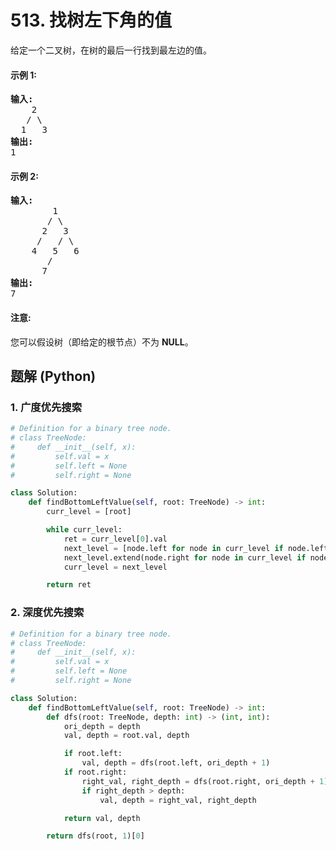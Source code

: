 # 513. 找树左下角的值
给定一个二叉树，在树的最后一行找到最左边的值。

#### 示例 1:
<pre>
<strong>输入:</strong>
    2
   / \
  1   3
<strong>输出:</strong>
1
</pre>

#### 示例 2:
<pre>
<strong>输入:</strong>
        1
       / \
      2   3
     /   / \
    4   5   6
       /
      7
<strong>输出:</strong>
7
</pre>

#### 注意:
您可以假设树（即给定的根节点）不为 **NULL**。

## 题解 (Python)

### 1. 广度优先搜索
```Python
# Definition for a binary tree node.
# class TreeNode:
#     def __init__(self, x):
#         self.val = x
#         self.left = None
#         self.right = None

class Solution:
    def findBottomLeftValue(self, root: TreeNode) -> int:
        curr_level = [root]

        while curr_level:
            ret = curr_level[0].val
            next_level = [node.left for node in curr_level if node.left]
            next_level.extend(node.right for node in curr_level if node.right)
            curr_level = next_level

        return ret
```

### 2. 深度优先搜索
```Python
# Definition for a binary tree node.
# class TreeNode:
#     def __init__(self, x):
#         self.val = x
#         self.left = None
#         self.right = None

class Solution:
    def findBottomLeftValue(self, root: TreeNode) -> int:
        def dfs(root: TreeNode, depth: int) -> (int, int):
            ori_depth = depth
            val, depth = root.val, depth

            if root.left:
                val, depth = dfs(root.left, ori_depth + 1)
            if root.right:
                right_val, right_depth = dfs(root.right, ori_depth + 1)
                if right_depth > depth:
                    val, depth = right_val, right_depth

            return val, depth

        return dfs(root, 1)[0]
```
